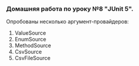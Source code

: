 <h3>Домашняя работа по уроку №8 "JUnit 5".</h3>

Опробованы несколько аргумент-провайдеров:
1. ValueSource
2. EnumSource
3. MethodSource
4. CsvSource
5. CsvFileSource